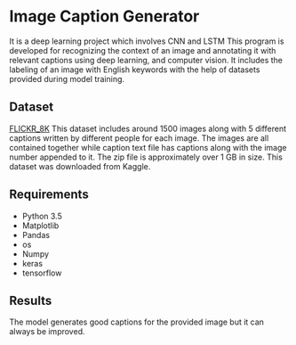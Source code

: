 # Image Caption Generator
It is a deep learning project which involves CNN and LSTM
This program is developed for recognizing the context of an image and annotating it with relevant captions using deep learning, and computer vision. It includes the labeling of an image with English keywords with the help of datasets provided during model training.

## Dataset
[FLICKR_8K](https://www.kaggle.com/datasets/adityajn105/flickr8k) This dataset includes around 1500 images along with 5 different captions written by different people for each image. The images are all contained together while caption text file has captions along with the image number appended to it. The zip file is approximately over 1 GB in size. This dataset was downloaded from Kaggle.

## Requirements
- Python 3.5
- Matplotlib
- Pandas
- os
- Numpy
- keras
- tensorflow

## Results
The model generates good captions for the provided image but it can always be improved.
